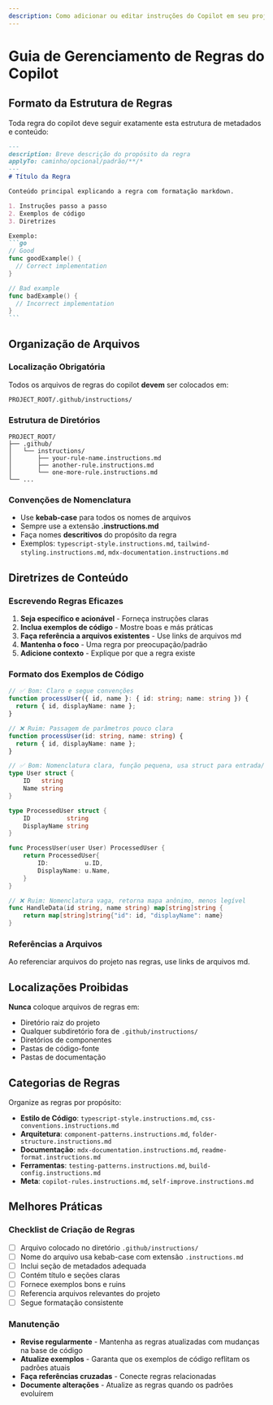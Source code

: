 ```yaml
---
description: Como adicionar ou editar instruções do Copilot em seu projeto
---
```

# Guia de Gerenciamento de Regras do Copilot

## Formato da Estrutura de Regras

Toda regra do copilot deve seguir exatamente esta estrutura de metadados e conteúdo:

````markdown
---
description: Breve descrição do propósito da regra
applyTo: caminho/opcional/padrão/**/*
---
# Título da Regra

Conteúdo principal explicando a regra com formatação markdown.

1. Instruções passo a passo
2. Exemplos de código
3. Diretrizes

Exemplo:
```go
// Good
func goodExample() {
  // Correct implementation
}

// Bad example
func badExample() {
  // Incorrect implementation
}
```
````

## Organização de Arquivos

### Localização Obrigatória

Todos os arquivos de regras do copilot **devem** ser colocados em:

```
PROJECT_ROOT/.github/instructions/
```

### Estrutura de Diretórios

```
PROJECT_ROOT/
├── .github/
│   └── instructions/
│       ├── your-rule-name.instructions.md
│       ├── another-rule.instructions.md
│       └── one-more-rule.instructions.md
└── ...
```

### Convenções de Nomenclatura

- Use **kebab-case** para todos os nomes de arquivos
- Sempre use a extensão **.instructions.md**
- Faça nomes **descritivos** do propósito da regra
- Exemplos: `typescript-style.instructions.md`, `tailwind-styling.instructions.md`, `mdx-documentation.instructions.md`

## Diretrizes de Conteúdo

### Escrevendo Regras Eficazes

1. **Seja específico e acionável** - Forneça instruções claras
2. **Inclua exemplos de código** - Mostre boas e más práticas
3. **Faça referência a arquivos existentes** - Use links de arquivos md 
4. **Mantenha o foco** - Uma regra por preocupação/padrão
5. **Adicione contexto** - Explique por que a regra existe

### Formato dos Exemplos de Código

```typescript
// ✅ Bom: Claro e segue convenções
function processUser({ id, name }: { id: string; name: string }) {
  return { id, displayName: name };
}

// ❌ Ruim: Passagem de parâmetros pouco clara
function processUser(id: string, name: string) {
  return { id, displayName: name };
}
```

```go
// ✅ Bom: Nomenclatura clara, função pequena, usa struct para entrada/saída
type User struct {
	ID   string
	Name string
}

type ProcessedUser struct {
	ID          string
	DisplayName string
}

func ProcessUser(user User) ProcessedUser {
	return ProcessedUser{
		ID:          u.ID,
		DisplayName: u.Name,
	}
}

// ❌ Ruim: Nomenclatura vaga, retorna mapa anônimo, menos legível
func HandleData(id string, name string) map[string]string {
	return map[string]string{"id": id, "displayName": name}
}
```

### Referências a Arquivos

Ao referenciar arquivos do projeto nas regras, use links de arquivos md.

## Localizações Proibidas

**Nunca** coloque arquivos de regras em:
- Diretório raiz do projeto
- Qualquer subdiretório fora de `.github/instructions/`
- Diretórios de componentes
- Pastas de código-fonte
- Pastas de documentação

## Categorias de Regras

Organize as regras por propósito:
- **Estilo de Código**: `typescript-style.instructions.md`, `css-conventions.instructions.md`
- **Arquitetura**: `component-patterns.instructions.md`, `folder-structure.instructions.md`
- **Documentação**: `mdx-documentation.instructions.md`, `readme-format.instructions.md`
- **Ferramentas**: `testing-patterns.instructions.md`, `build-config.instructions.md`
- **Meta**: `copilot-rules.instructions.md`, `self-improve.instructions.md`

## Melhores Práticas

### Checklist de Criação de Regras
- [ ] Arquivo colocado no diretório `.github/instructions/`
- [ ] Nome do arquivo usa kebab-case com extensão `.instructions.md`
- [ ] Inclui seção de metadados adequada
- [ ] Contém título e seções claras
- [ ] Fornece exemplos bons e ruins
- [ ] Referencia arquivos relevantes do projeto
- [ ] Segue formatação consistente

### Manutenção
- **Revise regularmente** - Mantenha as regras atualizadas com mudanças na base de código
- **Atualize exemplos** - Garanta que os exemplos de código reflitam os padrões atuais
- **Faça referências cruzadas** - Conecte regras relacionadas
- **Documente alterações** - Atualize as regras quando os padrões evoluírem